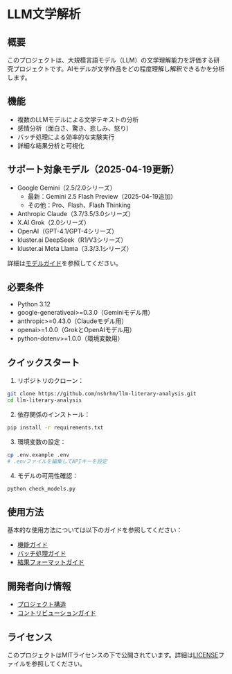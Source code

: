 # LLM文学解析

## 概要

このプロジェクトは、大規模言語モデル（LLM）の文学理解能力を評価する研究プロジェクトです。AIモデルが文学作品をどの程度理解し解釈できるかを分析します。

## 機能

- 複数のLLMモデルによる文学テキストの分析
- 感情分析（面白さ、驚き、悲しみ、怒り）
- バッチ処理による効率的な実験実行
- 詳細な結果分析と可視化

## サポート対象モデル（2025-04-19更新）

- Google Gemini（2.5/2.0シリーズ）
  - 最新：Gemini 2.5 Flash Preview（2025-04-19追加）
  - その他：Pro、Flash、Flash Thinking
- Anthropic Claude（3.7/3.5/3.0シリーズ）
- X.AI Grok（2.0シリーズ）
- OpenAI（GPT-4.1/GPT-4シリーズ）
- kluster.ai DeepSeek（R1/V3シリーズ）
- kluster.ai Meta Llama（3.3/3.1シリーズ）

詳細は[モデルガイド](docs/guides/models.md)を参照してください。

## 必要条件

- Python 3.12
- google-generativeai>=0.3.0（Geminiモデル用）
- anthropic>=0.43.0（Claudeモデル用）
- openai>=1.0.0（GrokとOpenAIモデル用）
- python-dotenv>=1.0.0（環境変数用）

## クイックスタート

1. リポジトリのクローン：
```bash
git clone https://github.com/nshrhm/llm-literary-analysis.git
cd llm-literary-analysis
```

2. 依存関係のインストール：
```bash
pip install -r requirements.txt
```

3. 環境変数の設定：
```bash
cp .env.example .env
# .envファイルを編集してAPIキーを設定
```

4. モデルの可用性確認：
```bash
python check_models.py
```

## 使用方法

基本的な使用方法については以下のガイドを参照してください：
- [機能ガイド](docs/guides/features.md)
- [バッチ処理ガイド](docs/guides/batch-processing.md)
- [結果フォーマットガイド](docs/guides/results.md)

## 開発者向け情報

- [プロジェクト構造](docs/developer/project-structure.md)
- [コントリビューションガイド](docs/developer/contribution.md)

## ライセンス

このプロジェクトはMITライセンスの下で公開されています。詳細は[LICENSE](LICENSE)ファイルを参照してください。
